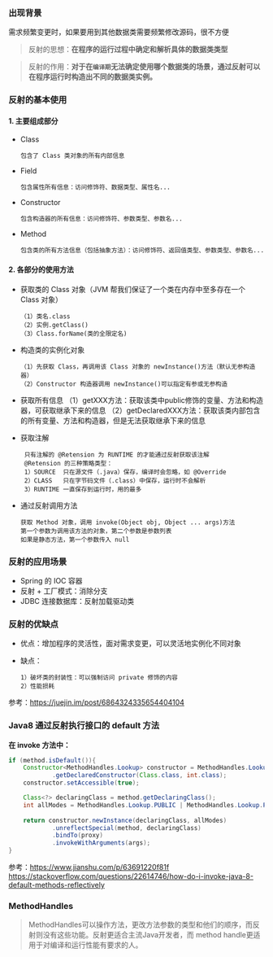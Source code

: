 ### 出现背景
需求频繁变更时，如果要用到其他数据类需要频繁修改源码，很不方便

> 反射的思想：**在程序的运行过程中确定和解析具体的数据类类型**

> 反射的作用：**对于在`编译期`无法确定使用哪个数据类的场景，通过反射可以在程序运行时构造出不同的数据类实例。**

### 反射的基本使用

#### 1. 主要组成部分
- Class

      包含了 Class 类对象的所有内部信息
- Field

      包含属性所有信息：访问修饰符、数据类型、属性名...
- Constructor

      包含构造器的所有信息：访问修饰符、参数类型、参数名...
- Method

      包含类的所有方法信息（包括抽象方法）：访问修饰符、返回值类型、参数类型、参数名...
  
#### 2. 各部分的使用方法
- 获取类的 Class 对象（JVM 帮我们保证了一个类在内存中至多存在一个 Class 对象）

      （1）类名.class
      （2）实例.getClass()
      （3）Class.forName(类的全限定名)
  
- 构造类的实例化对象

      （1）先获取 Class，再调用该 Class 对象的 newInstance()方法（默认无参构造器）
      （2）Constructor 构造器调用 newInstance()可以指定有参或无参构造
  
- 获取所有信息
      （1）getXXX方法：获取该类中public修饰的变量、方法和构造器，可获取继承下来的信息
      （2）getDeclaredXXX方法：获取该类内部包含的所有变量、方法和构造器，但是无法获取继承下来的信息
  
- 获取注解

       只有注解的 @Retension 为 RUNTIME 的才能通过反射获取该注解
       @Retension 的三种策略类型：
       1）SOURCE  只在源文件（.java）保存，编译时会忽略，如 @Override
       2）CLASS   只在字节码文件（.class）中保存，运行时不会解析
       3）RUNTIME 一直保存到运行时，用的最多
   
- 通过反射调用方法

      获取 Method 对象，调用 invoke(Object obj, Object ... args)方法
      第一个参数为调用该方法的对象，第二个参数是参数列表
      如果是静态方法，第一个参数传入 null
  
### 反射的应用场景

- Spring 的 IOC 容器
- 反射 + 工厂模式：消除分支
- JDBC 连接数据库：反射加载驱动类

### 反射的优缺点

- 优点：增加程序的灵活性，面对需求变更，可以灵活地实例化不同对象
- 缺点：

      1）破坏类的封装性：可以强制访问 private 修饰的内容
      2）性能损耗
  

参考：https://juejin.im/post/6864324335654404104

### Java8 通过反射执行接口的 default 方法

**在 invoke 方法中：**

```java
if (method.isDefault()){
    Constructor<MethodHandles.Lookup> constructor = MethodHandles.Lookup.class
            .getDeclaredConstructor(Class.class, int.class);
    constructor.setAccessible(true);

    Class<?> declaringClass = method.getDeclaringClass();
    int allModes = MethodHandles.Lookup.PUBLIC | MethodHandles.Lookup.PRIVATE | MethodHandles.Lookup.PROTECTED | MethodHandles.Lookup.PACKAGE;
            
    return constructor.newInstance(declaringClass, allModes)
            .unreflectSpecial(method, declaringClass)
            .bindTo(proxy)
            .invokeWithArguments(args);
}
```

参考：https://www.jianshu.com/p/63691220f81f
	https://stackoverflow.com/questions/22614746/how-do-i-invoke-java-8-default-methods-reflectively



### MethodHandles

> MethodHandles可以操作方法，更改方法参数的类型和他们的顺序，而反射则没有这些功能。反射更适合主流Java开发者，而 method handle更适用于对编译和运行性能有要求的人。